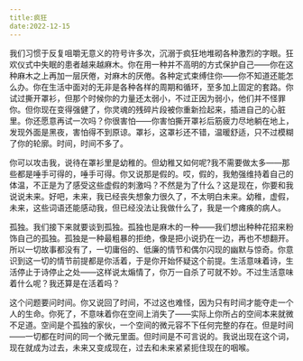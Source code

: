 ```yaml
---
title:疯狂
date:2022-12-15
---
```




我们习惯于反复咀嚼无意义的符号许多次，沉溺于疯狂地堆砌各种激烈的字眼。狂欢仪式中失眠的患者越来越麻木。你在用一种并不高明的方式保护自己——你在这种麻木之上再加一层厌倦，对麻木的厌倦。各种定式束缚住你——你不知道还能怎么办。你在生活中面对的无非是各种各样的周期和循环，至多加上固定的套路。你试过撕开罩衫，但那个时候你的力量还太弱小，不过正因为弱小，他们并不怪罪你。但你现在变得强健了，你灵魂的残碎片段被你重新捡起来，插进自己的心脏里。你还愿意再试一次吗？你很害怕——你害怕撕开罩衫后筋疲力尽地躺在地上，发现外面是黑夜，害怕得不到原谅。罩衫，这罩衫还不错，温暖舒适，只不过模糊了你的轮廓。时间，时间不多了。



你可以攻击我，说待在罩衫里是幼稚的。但幼稚又如何呢?我不需要做太多——那些都是唾手可得的，唾手可得。你又说那是假的。哎，假的，我勉强维持着自己的体温，不正是为了感受这些虚假的刺激吗？不然是为了什么？这是现在，你要和我说说未来。好吧，未来，我已经丧失想象力很久了，不太明白未来。幼稚，虚假，未来，这些词语还能感动我，但已经没法让我做什么了，我是一个瘫痪的病人。



孤独。我们接下来就要谈到孤独。孤独也是麻木的一种——我们想出种种花招来粉饰自己的孤独。孤独是一种最粗暴的拒绝，像是把小说扔在一边，再也不想翻开。所以一切故事都没有了，一切庸俗的、低廉的情节和偶尔闪现的幽默与惊奇。你意识到这一切的情节前提都是你活着，于是你开始怀疑这个前提。生活意味着诗，生活停止于诗停止之处——这样说太煽情了，你万一自杀了可就不妙。不过生活意味着什么呢？我还算是在活着吗？



这个问题要问时间。你又说回了时间，不过这也难怪，因为只有时间才能夺走一个人的生命。你死了，不意味着你在空间上消失了——实际上你所占的空间本来就微不足道。空间是个孤独的家伙，一个空间的微元容不下任何完整的存在。但是时间——一切都在时间的同一个微元里面。但时间是不可言说的。我说出现在这个词，现在就成为过去，未来又变成现在，过去和未来紧紧扼住现在的咽喉。

